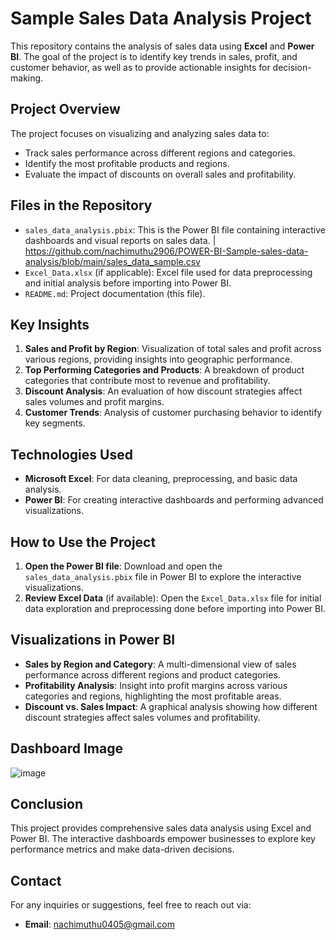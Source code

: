 # Sample Sales Data Analysis Project

This repository contains the analysis of sales data using **Excel** and **Power BI**. The goal of the project is to identify key trends in sales, profit, and customer behavior, as well as to provide actionable insights for decision-making.

## Project Overview

The project focuses on visualizing and analyzing sales data to:
- Track sales performance across different regions and categories.
- Identify the most profitable products and regions.
- Evaluate the impact of discounts on overall sales and profitability.

## Files in the Repository

- `sales_data_analysis.pbix`: This is the Power BI file containing interactive dashboards and visual reports on sales data. | https://github.com/nachimuthu2906/POWER-BI-Sample-sales-data-analysis/blob/main/sales_data_sample.csv
- `Excel_Data.xlsx` (if applicable): Excel file used for data preprocessing and initial analysis before importing into Power BI.
- `README.md`: Project documentation (this file).

## Key Insights

1. **Sales and Profit by Region**: Visualization of total sales and profit across various regions, providing insights into geographic performance.
2. **Top Performing Categories and Products**: A breakdown of product categories that contribute most to revenue and profitability.
3. **Discount Analysis**: An evaluation of how discount strategies affect sales volumes and profit margins.
4. **Customer Trends**: Analysis of customer purchasing behavior to identify key segments.

## Technologies Used

- **Microsoft Excel**: For data cleaning, preprocessing, and basic data analysis.
- **Power BI**: For creating interactive dashboards and performing advanced visualizations.

## How to Use the Project

1. **Open the Power BI file**: Download and open the `sales_data_analysis.pbix` file in Power BI to explore the interactive visualizations.
2. **Review Excel Data** (if available): Open the `Excel_Data.xlsx` file for initial data exploration and preprocessing done before importing into Power BI.

## Visualizations in Power BI

- **Sales by Region and Category**: A multi-dimensional view of sales performance across different regions and product categories.
- **Profitability Analysis**: Insight into profit margins across various categories and regions, highlighting the most profitable areas.
- **Discount vs. Sales Impact**: A graphical analysis showing how different discount strategies affect sales volumes and profitability.

## Dashboard Image
![image](https://github.com/user-attachments/assets/e9ddb604-1d8a-4fee-93b2-dec3baeb20a5)


## Conclusion

This project provides comprehensive sales data analysis using Excel and Power BI. The interactive dashboards empower businesses to explore key performance metrics and make data-driven decisions.

## Contact

For any inquiries or suggestions, feel free to reach out via:
- **Email**: nachimuthu0405@gmail.com
